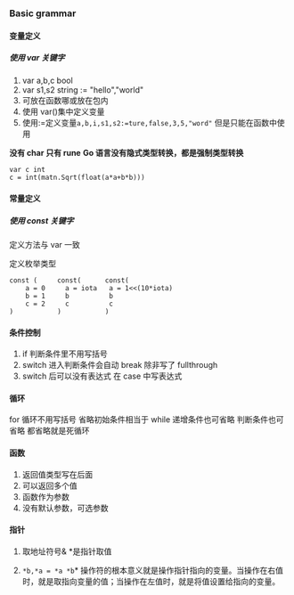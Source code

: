 ### Basic grammar

#### 变量定义

##### 使用 var 关键字

1. var a,b,c bool
2. var s1,s2 string := "hello","world"
3. 可放在函数哪或放在包内
4. 使用 var()集中定义变量
5. 使用:=定义变量`a,b,i,s1,s2:=ture,false,3,5,"word"` 但是只能在函数中使用

**没有 char 只有 rune**
**Go 语言没有隐式类型转换，都是强制类型转换**

```
var c int
c = int(matn.Sqrt(float(a*a+b*b)))
```

#### 常量定义

##### 使用 const 关键字

定义方法与 var 一致

定义枚举类型

```
const (     const(      const(
    a = 0     a = iota   a = 1<<(10*iota)
    b = 1     b          b
    c = 2     c          c
)           )           )
```

#### 条件控制

1. if 判断条件里不用写括号
2. switch 进入判断条件会自动 break 除非写了 fullthrough
3. switch 后可以没有表达式 在 case 中写表达式

#### 循环

for 循环不用写括号 省略初始条件相当于 while 递增条件也可省略 判断条件也可省略 都省略就是死循环

#### 函数

1. 返回值类型写在后面
2. 可以返回多个值
3. 函数作为参数
4. 没有默认参数，可选参数

#### 指针

1. 取地址符号& \*是指针取值

2. `*b,*a = *a *b`\* 操作符的根本意义就是操作指针指向的变量。当操作在右值时，就是取指向变量的值；当操作在左值时，就是将值设置给指向的变量。
